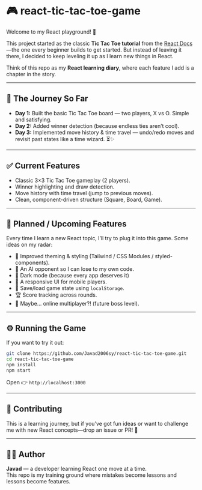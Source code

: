 # 🎮 react-tic-tac-toe-game

Welcome to my React playground! 🌱

This project started as the classic **Tic Tac Toe tutorial** from the [React Docs](https://react.dev/learn/tutorial-tic-tac-toe)—the one every beginner builds to get started. But instead of leaving it there, I decided to keep leveling it up as I learn new things in React.

Think of this repo as my **React learning diary**, where each feature I add is a chapter in the story.

---

## 📖 The Journey So Far

- **Day 1:** Built the basic Tic Tac Toe board — two players, X vs O. Simple and satisfying.  
- **Day 2:** Added winner detection (because endless ties aren’t cool).  
- **Day 3:** Implemented move history & time travel — undo/redo moves and revisit past states like a time wizard. ⏳✨

---

## ✅ Current Features

- Classic 3×3 Tic Tac Toe gameplay (2 players).  
- Winner highlighting and draw detection.  
- Move history with time travel (jump to previous moves).  
- Clean, component-driven structure (Square, Board, Game).

---

## 🔮 Planned / Upcoming Features

Every time I learn a new React topic, I’ll try to plug it into this game. Some ideas on my radar:

- 🎨 Improved theming & styling (Tailwind / CSS Modules / styled-components).  
- 🤖 An AI opponent so I can lose to my own code.  
- 🌙 Dark mode (because every app deserves it)  
- 📱 A responsive UI for mobile players.  
- 💾 Save/load game state using `localStorage`.  
- 🏆 Score tracking across rounds.  
- 🔗 Maybe… online multiplayer?! (future boss level).

---

## ⚙️ Running the Game

If you want to try it out:

```bash
git clone https://github.com/Javad2006sy/react-tic-tac-toe-game.git
cd react-tic-tac-toe-game
npm install
npm start
```

Open 👉 `http://localhost:3000`

---

## 🤝 Contributing

This is a learning journey, but if you’ve got fun ideas or want to challenge me with new React concepts—drop an issue or PR! 🚀


---

## 🧑‍💻 Author

**Javad** — a developer learning React one move at a time.  
This repo is my training ground where mistakes become lessons and lessons become features.

